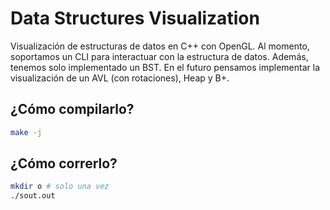 # Data Structures Visualization

Visualización de estructuras de datos en C++ con OpenGL. Al momento, soportamos un CLI para interactuar con la estructura de datos. Además, tenemos solo implementado un BST. En el futuro pensamos implementar la visualización de un AVL (con rotaciones), Heap y B+.

## ¿Cómo compilarlo?

```bash
make -j
```

## ¿Cómo correrlo?

```bash
mkdir o # solo una vez
./sout.out
```
